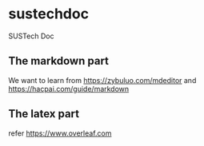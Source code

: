 # sustechdoc
SUSTech Doc

## The markdown part
We want to learn from https://zybuluo.com/mdeditor and https://hacpai.com/guide/markdown

## The latex part
refer https://www.overleaf.com



